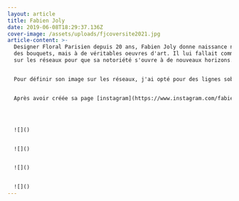 ```yaml
---
layout: article
title: Fabien Joly
date: 2019-06-08T18:29:37.136Z
cover-image: /assets/uploads/fjcoversite2021.jpg
article-content: >-
  Designer Floral Parisien depuis 20 ans, Fabien Joly donne naissance non pas à
  des bouquets, mais à de véritables oeuvres d'art. Il lui fallait communiquer
  sur les réseaux pour que sa notoriété s'ouvre à de nouveaux horizons. 


  Pour définir son image sur les réseaux, j'ai opté pour des lignes sobres et des couleurs épurées. Il fallait rester dans une cohérence avec sa plus grosse clientèle : les marques de luxe. Présent sur des évènements de Fashion Week mais aussi au théâtre et dans des events presse, il fallait laisser la place aux images sans charges sur son identité. 


  Après avoir créée sa page [instagram](https://www.instagram.com/fabien_joly_designfloral/) et alimenté avec du contenu,  le site internet nous semblait indispensable pour être référencé. 




  ![]()


  ![]()


  ![]()


  ![]()
---
```

